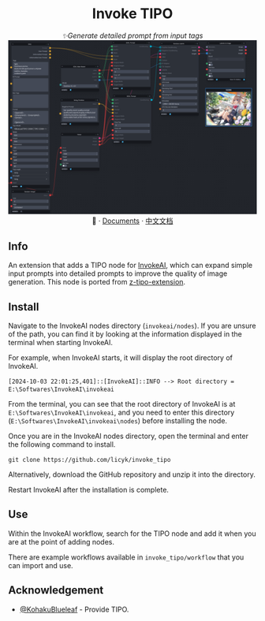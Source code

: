 <div align="center">

# Invoke TIPO

_✨Generate detailed prompt from input tags_
![preview](./assets/image_1.png)
📓 · [Documents](./README.md) · [中文文档](./README-zh.md)
</div>


## Info  
An extension that adds a TIPO node for [InvokeAI](https://github.com/invoke-ai/InvokeAI), which can expand simple input prompts into detailed prompts to improve the quality of image generation. This node is ported from [z-tipo-extension](https://github.com/KohakuBlueleaf/z-tipo-extension).


## Install
Navigate to the InvokeAI nodes directory (`invokeai/nodes`). If you are unsure of the path, you can find it by looking at the information displayed in the terminal when starting InvokeAI.

For example, when InvokeAI starts, it will display the root directory of InvokeAI.

```
[2024-10-03 22:01:25,401]::[InvokeAI]::INFO --> Root directory = E:\Softwares\InvokeAI\invokeai
```

From the terminal, you can see that the root directory of InvokeAI is at `E:\Softwares\InvokeAI\invokeai`, and you need to enter this directory (`E:\Softwares\InvokeAI\invokeai\nodes`) before installing the node.

Once you are in the InvokeAI nodes directory, open the terminal and enter the following command to install.

```
git clone https://github.com/licyk/invoke_tipo
```
 
Alternatively, download the GitHub repository and unzip it into the directory.

Restart InvokeAI after the installation is complete.


## Use
Within the InvokeAI workflow, search for the TIPO node and add it when you are at the point of adding nodes.

There are example workflows available in `invoke_tipo/workflow` that you can import and use.


## Acknowledgement
- [@KohakuBlueleaf](https://github.com/KohakuBlueleaf) - Provide TIPO.